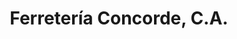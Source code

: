 ---
title: "Ferretería Concorde, C.A."
url: /ciudad-guayana-puerto-ordaz/ferreteria-concorde-c-a/
shop: hardware
---